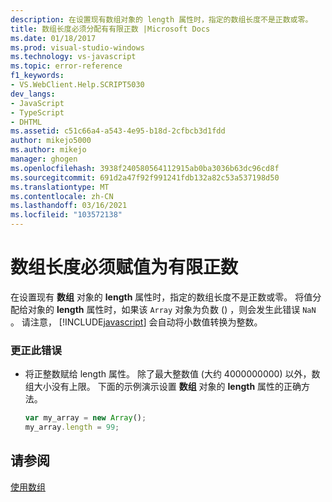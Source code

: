 ```yaml
---
description: 在设置现有数组对象的 length 属性时，指定的数组长度不是正数或零。
title: 数组长度必须分配有有限正数 |Microsoft Docs
ms.date: 01/18/2017
ms.prod: visual-studio-windows
ms.technology: vs-javascript
ms.topic: error-reference
f1_keywords:
- VS.WebClient.Help.SCRIPT5030
dev_langs:
- JavaScript
- TypeScript
- DHTML
ms.assetid: c51c66a4-a543-4e95-b18d-2cfbcb3d1fdd
author: mikejo5000
ms.author: mikejo
manager: ghogen
ms.openlocfilehash: 3938f240580564112915ab0ba3036b63dc96cd8f
ms.sourcegitcommit: 691d2a47f92f991241fdb132a82c53a537198d50
ms.translationtype: MT
ms.contentlocale: zh-CN
ms.lasthandoff: 03/16/2021
ms.locfileid: "103572138"
---
```

# <a name="array-length-must-be-assigned-a-finite-positive-number"></a>数组长度必须赋值为有限正数
在设置现有 **数组** 对象的 **length** 属性时，指定的数组长度不是正数或零。 将值分配给对象的 **length** 属性时，如果该 `Array` 对象为负数 () ，则会发生此错误 `NaN` 。 请注意， [!INCLUDE[javascript](../../javascript/includes/javascript-md.md)] 会自动将小数值转换为整数。  
  
### <a name="to-correct-this-error"></a>更正此错误  
  
- 将正整数赋给 length 属性。 除了最大整数值 (大约 4000000000) 以外，数组大小没有上限。 下面的示例演示设置 **数组** 对象的 **length** 属性的正确方法。  
  
    ```JavaScript  
    var my_array = new Array();  
    my_array.length = 99;  
    ```  
  
## <a name="see-also"></a>请参阅  
 [使用数组](https://developer.mozilla.org/docs/Learn/JavaScript/First_steps/Arrays)
